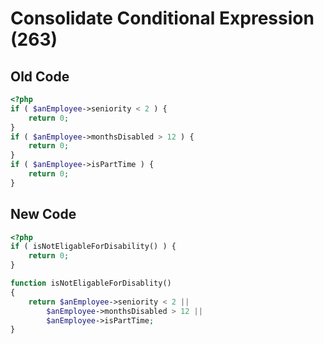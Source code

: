 # Consolidate Conditional Expression (263)

## Old Code

```php
<?php
if ( $anEmployee->seniority < 2 ) {
    return 0;
}
if ( $anEmployee->monthsDisabled > 12 ) {
    return 0;
}
if ( $anEmployee->isPartTime ) {
    return 0;
}
```

## New Code

```php
<?php
if ( isNotEligableForDisability() ) {
    return 0;
}

function isNotEligableForDisablity()
{
    return $anEmployee->seniority < 2 ||
        $anEmployee->monthsDisabled > 12 ||
        $anEmployee->isPartTime;
}
```